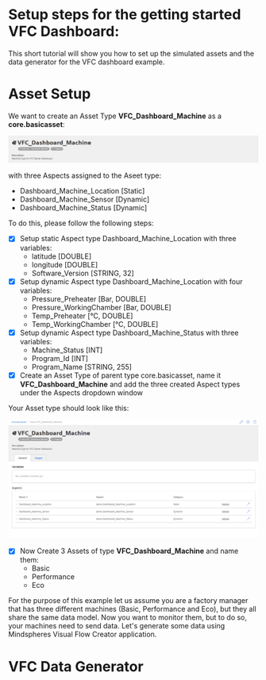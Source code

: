 # Setup steps for the getting started VFC Dashboard:
This short tutorial will show you how to set up the simulated assets and the data generator for the VFC dashboard example.

# Asset Setup
We want to create an Asset Type **VFC_Dashboard_Machine** as a **core.basicasset**:

![Asset_type](../doc/asset_type.png)

with three Aspects assigned to the Aseet type:
- Dashboard_Machine_Location [Static]
- Dashboard_Machine_Sensor [Dynamic]
- Dashboard_Machine_Status [Dynamic]

To do this, please follow the following steps:
- [x] Setup static Aspect type Dashboard_Machine_Location with three variables:
  - latitude [DOUBLE]
  - longitude [DOUBLE]
  - Software_Version [STRING, 32]
- [x] Setup dynamic Aspect type Dashboard_Machine_Location with four variables:
  - Pressure_Preheater [Bar, DOUBLE]
  - Pressure_WorkingChamber [Bar, DOUBLE]
  - Temp_Preheater [°C, DOUBLE]
  - Temp_WorkingChamber [°C, DOUBLE]
- [x] Setup dynamic Aspect type Dashboard_Machine_Status with three variables:
  - Machine_Status [INT]
  - Program_Id [INT]
  - Program_Name [STRING, 255]
- [x] Create an Asset Type of parent type core.basicasset, name it **VFC_Dashboard_Machine** and add the three created Aspect types under the Aspects dropdown window

Your Asset type should look like this:

![Aspect_types](../doc/asset_complete.png)

- [x] Now Create 3 Assets of type **VFC_Dashboard_Machine** and name them:
  - Basic
  - Performance
  - Eco

For the purpose of this example let us assume you are a factory manager that has three different machines (Basic, Performance and Eco), but they all share the same data model. Now you want to monitor them, but to do so, your machines need to send data. Let's generate some data using Mindspheres Visual Flow Creator application.

# VFC Data Generator
